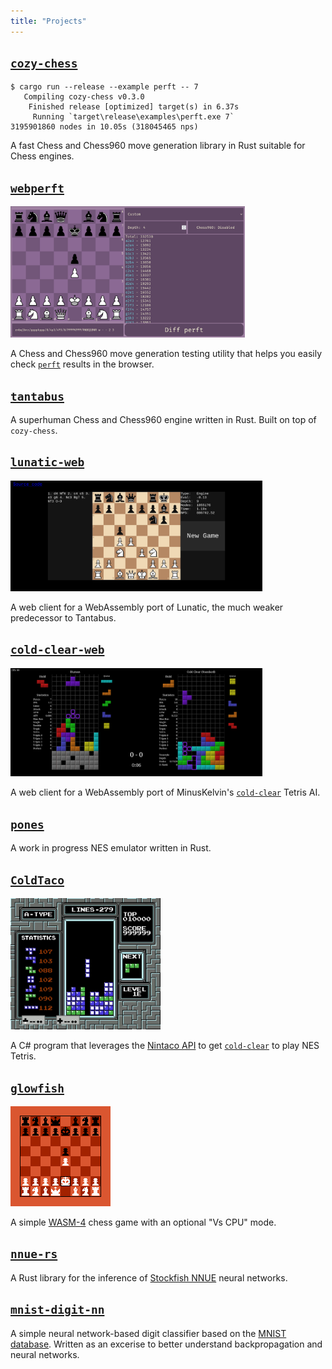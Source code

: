 ```yaml
---
title: "Projects"
---
```


## [`cozy-chess`](https://github.com/analog-hors/cozy-chess)
```
$ cargo run --release --example perft -- 7
   Compiling cozy-chess v0.3.0
    Finished release [optimized] target(s) in 6.37s
     Running `target\release\examples\perft.exe 7`
3195901860 nodes in 10.05s (318045465 nps)
```
A fast Chess and Chess960 move generation library in Rust suitable for Chess engines.

## [`webperft`](https://analog-hors.github.io/webperft/)
<img src="img/webperft.png" style="max-width: 80%; max-height: 15em;" alt="webperft screenshot">

A Chess and Chess960 move generation testing utility that helps you easily check [`perft`](https://www.chessprogramming.org/Perft) results in the browser.

## [`tantabus`](https://github.com/analog-hors/tantabus)
A superhuman Chess and Chess960 engine written in Rust. Built on top of `cozy-chess`.

## [`lunatic-web`](https://analog-hors.github.io/lunatic-web/)
<img src="img/lunatic_web.png" style="max-width: 80%; max-height: 15em;" alt="lunatic-web screenshot">

A web client for a WebAssembly port of Lunatic, the much weaker predecessor to Tantabus.

## [`cold-clear-web`](https://analog-hors.github.io/cold-clear-web/)
<img src="img/cold_clear_web.png" style="max-width: 80%; max-height: 15em;" alt="cold-clear-web screenshot">

A web client for a WebAssembly port of MinusKelvin's [`cold-clear`](https://github.com/MinusKelvin/cold-clear) Tetris AI.

## [`pones`](https://github.com/analog-hors/pones)
A work in progress NES emulator written in Rust.

## [`ColdTaco`](https://github.com/analog-hors/pones)
<img src="img/cold_taco.png" style="max-width: 80%; max-height: 15em;" alt="screenshot of ColdTaco playing NES tetris">

A C# program that leverages the [Nintaco API](https://nintaco.com/) to get [`cold-clear`](https://github.com/MinusKelvin/cold-clear) to play NES Tetris.

## [`glowfish`](https://wasm4.org/play/glowfish-chess)
<img src="img/glowfish.png" style="max-width: 80%; max-height: 15em;" alt="glowfish screenshot">

A simple [WASM-4](https://wasm4.org/) chess game with an optional "Vs CPU" mode.

## [`nnue-rs`](https://github.com/analog-hors/nnue-rs)
A Rust library for the inference of [Stockfish NNUE](https://stockfishchess.org/blog/2020/introducing-nnue-evaluation) neural networks. 

## [`mnist-digit-nn`](https://github.com/analog-hors/mnist-digit-nn)
A simple neural network-based digit classifier based on the [MNIST database](https://en.wikipedia.org/wiki/MNIST_database). Written as an excerise to better understand backpropagation and neural networks.
